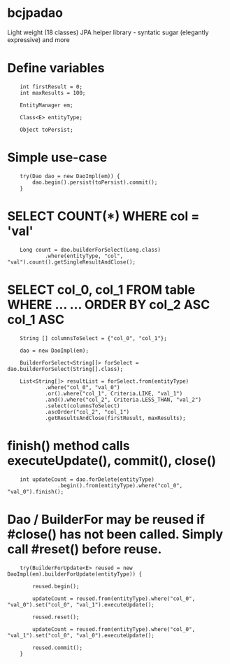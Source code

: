 # bcjpadao
Light weight (18 classes) JPA helper library - syntatic sugar (elegantly expressive) and more

# Define variables

        int firstResult = 0;
        int maxResults = 100;
        
        EntityManager em;
        
        Class<E> entityType;
        
        Object toPersist;
        
# Simple use-case

        try(Dao dao = new DaoImpl(em)) {
            dao.begin().persist(toPersist).commit();
        }

# SELECT COUNT(*) WHERE col = 'val'
        
        Long count = dao.builderForSelect(Long.class)
                .where(entityType, "col", "val").count().getSingleResultAndClose();
        
# SELECT col_0, col_1 FROM table WHERE ... ... ORDER BY col_2 ASC col_1 ASC

        String [] columnsToSelect = {"col_0", "col_1"};
        
        dao = new DaoImpl(em);
        
        BuilderForSelect<String[]> forSelect = dao.builderForSelect(String[].class);
        
        List<String[]> resultList = forSelect.from(entityType)
                .where("col_0", "val_0")
                .or().where("col_1", Criteria.LIKE, "val_1")
                .and().where("col_2", Criteria.LESS_THAN, "val_2")
                .select(columnsToSelect)
                .ascOrder("col_2", "col_1")
                .getResultsAndClose(firstResult, maxResults);

# finish() method calls executeUpdate(), commit(), close()
        
        int updateCount = dao.forDelete(entityType)
                    .begin().from(entityType).where("col_0", "val_0").finish(); 

# Dao / BuilderFor may be reused if #close() has not been called. Simply call #reset() before reuse.

        try(BuilderForUpdate<E> reused = new DaoImpl(em).builderForUpdate(entityType)) {
            
            reused.begin();
            
            updateCount = reused.from(entityType).where("col_0", "val_0").set("col_0", "val_1").executeUpdate();
            
            reused.reset();
            
            updateCount = reused.from(entityType).where("col_0", "val_1").set("col_0", "val_0").executeUpdate();
            
            reused.commit();
        }
